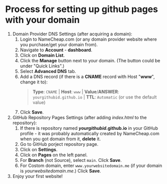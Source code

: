 # Process for setting up github pages with your domain

1. Domain Provider DNS Settings (after acquiring a domain): 
   1. Login to NameCheap.com (or any domain provider website where you purchase/get your domain from).
   2. Navigate to **Account** - **dashboard**.
   3. Click on **Domain List**.
   4. Click the **Manage** button next to your domain. (The button could be under "Quick Links".)
   5. Select **Advanced DNS** tab.
   6. Add a DNS record (if there is a **CNAME** record with Host "**www**", change it to): 
   	    > **Type**: `CNAME` | **Host**: `www` | **Value**/**ANSWER**: `yourgithubid.github.io` | **TTL**: `Automatic` (or use the default value)
   7. Click **Save**. 
2. GitHub Repository Pages Settings (after adding *index.html* to the repository): 
   1. If there is repository named ***yourgithubid*.github.io** in your GitHub profile - it was probably automatically created by NameCheap.com when you got domain from it, **delete** it.
   2. Go to GitHub porject repository page. 
   3. Click on **Settings**.
   4. Click on **Pages** on the left panel.
   5. For **Branch** (not Source), select `main`. Click **Save**.
   6. For Costom domain, enter `www.yourwebsitedomain.me` (if your domain is *yourwebsitedomain.me*.) Click **Save**.
3.  Enjoy your first website!
